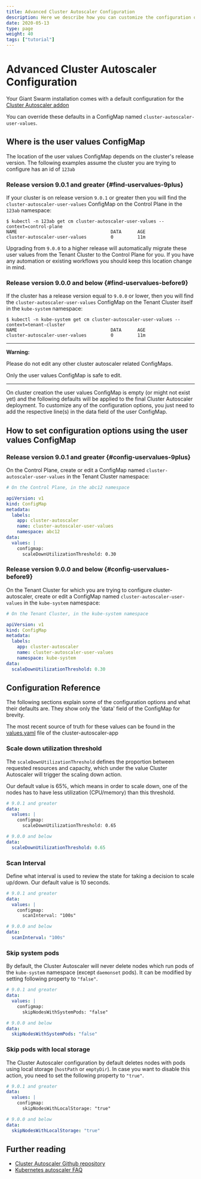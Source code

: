 ```yaml
---
title: Advanced Cluster Autoscaler Configuration
description: Here we describe how you can customize the configuration of the managed Cluster Autoscaler service in your clusters
date: 2020-05-13
type: page
weight: 40
tags: ["tutorial"]
---
```


# Advanced Cluster Autoscaler Configuration

Your Giant Swarm installation comes with a default configuration for the [Cluster Autoscaler addon](https://github.com/kubernetes/autoscaler/tree/master/cluster-autoscaler)

You can override these defaults in a ConfigMap named `cluster-autoscaler-user-values`.

## Where is the user values ConfigMap

The location of the user values ConfigMap depends on the cluster's release version.
The following examples assume the cluster you are trying to configure has an id of `123ab`

### Release version 9.0.1 and greater {#find-uservalues-9plus}

If your cluster is on release version `9.0.1` or greater then you will find the `cluster-autoscaler-user-values` ConfigMap on the Control Plane in the `123ab` namespace:

```nohighlight
$ kubectl -n 123ab get cm cluster-autoscaler-user-values --context=control-plane
NAME                                   DATA      AGE
cluster-autoscaler-user-values         0         11m
```

Upgrading from `9.0.0` to a higher release will automatically migrate these user values from the Tenant Cluster to the
Control Plane for you. If you have any automation or existing workflows you should keep this location change in mind.

### Release version 9.0.0 and below {#find-uservalues-before9}

If the cluster has a release version equal to `9.0.0` or lower, then you will find the `cluster-autoscaler-user-values` ConfigMap on the Tenant Cluster itself in the `kube-system` namespace:

```nohighlight
$ kubectl -n kube-system get cm cluster-autoscaler-user-values --context=tenant-cluster
NAME                                   DATA      AGE
cluster-autoscaler-user-values         0         11m
```

-----

__Warning:__

Please do not edit any other cluster autoscaler related ConfigMaps.

Only the user values ConfigMap is safe to edit.

-----

On cluster creation the user values ConfigMap is empty (or might not exist yet) and the following defaults will be applied to the final Cluster Autoscaler deployment. To customize any of the configuration options, you just need to add the respective line(s) in the data field of the user ConfigMap.

## How to set configuration options using the user values ConfigMap

### Release version 9.0.1 and greater {#config-uservalues-9plus}

On the Control Plane, create or edit a ConfigMap named `cluster-autoscaler-user-values`
in the Tenant Cluster namespace:

```yaml
# On the Control Plane, in the abc12 namespace

apiVersion: v1
kind: ConfigMap
metadata:
  labels:
    app: cluster-autoscaler
    name: cluster-autoscaler-user-values
    namespace: abc12
data:
  values: |
    configmap:
      scaleDownUtilizationThreshold: 0.30
```

### Release version 9.0.0 and below {#config-uservalues-before9}

On the Tenant Cluster for which you are trying to configure cluster-autoscaler,
create or edit a ConfigMap named `cluster-autoscaler-user-values` in the `kube-system`
namespace:

```yaml
# On the Tenant Cluster, in the kube-system namespace

apiVersion: v1
kind: ConfigMap
metadata:
  labels:
    app: cluster-autoscaler
    name: cluster-autoscaler-user-values
    namespace: kube-system
data:
  scaleDownUtilizationThreshold: 0.30
```

## Configuration Reference

The following sections explain some of the configuration options and what their
defaults are. They show only the 'data' field of the ConfigMap for brevity.

The most recent source of truth for these values can be found in
the [values.yaml](https://github.com/giantswarm/cluster-autoscaler-app/blob/v1.1.4/helm/cluster-autoscaler-app/values.yaml) file of the cluster-autoscaler-app

### Scale down utilization threshold

The `scaleDownUtilizationThreshold` defines the proportion between requested resources and capacity, which under the value Cluster Autoscaler will trigger the scaling down action.

Our default value is 65%, which means in order to scale down, one of the nodes has to have less utilization (CPU/memory) than this threshold.

```yaml
# 9.0.1 and greater
data:
  values: |
    configmap:
      scaleDownUtilizationThreshold: 0.65

# 9.0.0 and below
data:
  scaleDownUtilizationThreshold: 0.65
```

### Scan Interval

Define what interval is used to review the state for taking a decision to scale up/down. Our default value is 10 seconds.

```yaml
# 9.0.1 and greater
data:
  values: |
    configmap:
      scanInterval: "100s"

# 9.0.0 and below
data:
  scanInterval: "100s"
```

### Skip system pods

By default, the Cluster Autoscaler will never delete nodes which run pods of the `kube-system` namespace (except `daemonset` pods). It can be modified by setting following property to `"false"`.

```yaml
# 9.0.1 and greater
data:
  values: |
    configmap:
      skipNodesWithSystemPods: "false"

# 9.0.0 and below
data:
  skipNodesWithSystemPods: "false"
```

### Skip pods with local storage

The Cluster Autoscaler configuration by default deletes nodes with pods using local storage (`hostPath` or `emptyDir`). In case you want to disable this action, you need to set the following property to `"true"`.

```yaml
# 9.0.1 and greater
data:
  values: |
    configmap:
      skipNodesWithLocalStorage: "true"

# 9.0.0 and below
data:
  skipNodesWithLocalStorage: "true"
```

## Further reading

- [Cluster Autoscaler Github repository](https://github.com/kubernetes/autoscaler/tree/master/cluster-autoscaler)
- [Kubernetes autoscaler FAQ](https://github.com/kubernetes/autoscaler/blob/master/cluster-autoscaler/FAQ.md)
